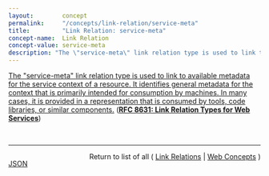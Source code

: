 ```yaml
---
layout:        concept
permalink:     "/concepts/link-relation/service-meta"
title:         "Link Relation: service-meta"
concept-name:  Link Relation
concept-value: service-meta
description: "The \"service-meta\" link relation type is used to link to available metadata for the service context of a resource. It identifies general metadata for the context that is primarily intended for consumption by machines. In many cases, it is provided in a representation that is consumed by tools, code libraries, or similar components."
---
```


[The "service-meta" link relation type is used to link to available metadata for the service context of a resource. It identifies general metadata for the context that is primarily intended for consumption by machines. In many cases, it is provided in a representation that is consumed by tools, code libraries, or similar components.](http://tools.ietf.org/html/rfc8631#section-4.3 "Read documentation for Link Relation &#34;service-meta&#34;") (**[RFC 8631: Link Relation Types for Web Services](/specs/IETF/RFC/8631 "Many resources provided on the Web are part of sets of resources that are provided in a context that is managed by one particular service provider. Often, these sets of resources are referred to as &#34;Web services&#34; or &#34;Web APIs&#34;. This specification defines link relations that represent relationships from Web services or APIs to resources that provide documentation, descriptions, metadata, or status information for these resources. Documentation is primarily intended for human consumers, whereas descriptions are primarily intended for automated consumers. Metadata provides information about a service's context. This specification also defines a link relation to identify status resources that are used to represent information about service status.")**)

<br/>
<hr/>

<p style="float : left"><a href="./service-meta.json" title="JSON representing this particular Web Concept value">JSON</a></p>
<p style="text-align: right">Return to list of all ( <a href="../link-relation/">Link Relations</a> | <a href="../">Web Concepts</a> )</p>
